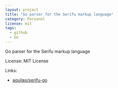 ```yaml
---
layout: project
title: "Go parser for the Serifu markup language"
category: Personal
license: mit
tags:
  - github
  - Go
---
```


Go parser for the Serifu markup language

License: MIT License

Links:

* [aquilax/serifu-go](https://github.com/aquilax/serifu-go)
